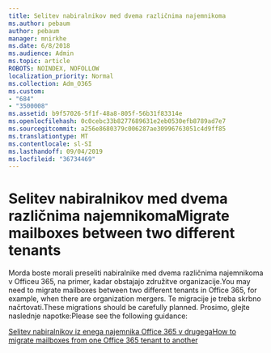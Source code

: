 ```yaml
---
title: Selitev nabiralnikov med dvema različnima najemnikoma
ms.author: pebaum
author: pebaum
manager: mnirkhe
ms.date: 6/8/2018
ms.audience: Admin
ms.topic: article
ROBOTS: NOINDEX, NOFOLLOW
localization_priority: Normal
ms.collection: Adm_O365
ms.custom:
- "684"
- "3500008"
ms.assetid: b9f57026-5f1f-48a8-805f-56b31f83314e
ms.openlocfilehash: 0c0cebc33b8277689631e2eb0530efb8789ad7e7
ms.sourcegitcommit: a256e8680379c006287ae30996763051c4d9ff85
ms.translationtype: MT
ms.contentlocale: sl-SI
ms.lasthandoff: 09/04/2019
ms.locfileid: "36734469"
---
```

# <a name="migrate-mailboxes-between-two-different-tenants"></a><span data-ttu-id="606cc-102">Selitev nabiralnikov med dvema različnima najemnikoma</span><span class="sxs-lookup"><span data-stu-id="606cc-102">Migrate mailboxes between two different tenants</span></span>

<span data-ttu-id="606cc-103">Morda boste morali preseliti nabiralnike med dvema različnima najemnikoma v Officeu 365, na primer, kadar obstajajo združitve organizacije.</span><span class="sxs-lookup"><span data-stu-id="606cc-103">You may need to migrate mailboxes between two different tenants in Office 365, for example, when there are organization mergers.</span></span> <span data-ttu-id="606cc-104">Te migracije je treba skrbno načrtovati.</span><span class="sxs-lookup"><span data-stu-id="606cc-104">These migrations should be carefully planned.</span></span> <span data-ttu-id="606cc-105">Prosimo, glejte naslednje napotke:</span><span class="sxs-lookup"><span data-stu-id="606cc-105">Please see the following guidance:</span></span>
  
[<span data-ttu-id="606cc-106">Selitev nabiralnikov iz enega najemnika Office 365 v drugega</span><span class="sxs-lookup"><span data-stu-id="606cc-106">How to migrate mailboxes from one Office 365 tenant to another</span></span>](https://docs.microsoft.com/Exchange/mailbox-migration/migrate-mailboxes-across-tenants)
  